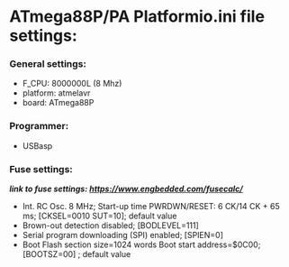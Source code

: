 # ATmega88P/PA Platformio.ini file settings:

### General settings:
- F_CPU: 8000000L (8 Mhz)
- platform: atmelavr
- board: ATmega88P

### Programmer:
- USBasp

### Fuse settings:
***link to fuse settings:  https://www.engbedded.com/fusecalc/***
- Int. RC Osc. 8 MHz; Start-up time PWRDWN/RESET: 6 CK/14 CK + 65 ms;  [CKSEL=0010 SUT=10]; default value
- Brown-out detection disabled; [BODLEVEL=111]
- Serial program downloading (SPI) enabled; [SPIEN=0]
- Boot Flash section size=1024 words Boot start address=$0C00; [BOOTSZ=00] ; default value